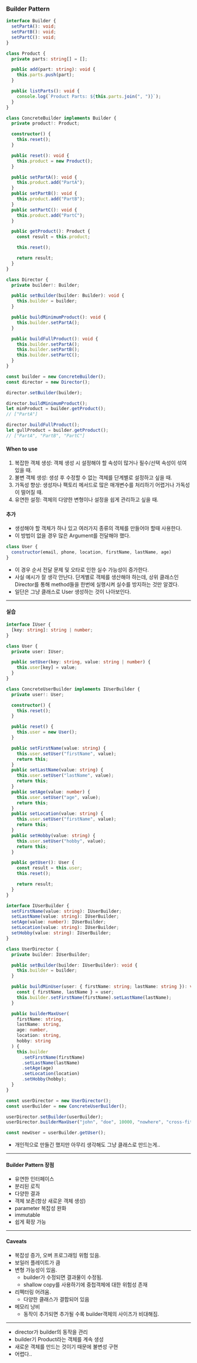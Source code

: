 ### Builder Pattern

```ts
interface Builder {
  setPartA(): void;
  setPartB(): void;
  setPartC(): void;
}

class Product {
  private parts: string[] = [];

  public add(part: string): void {
    this.parts.push(part);
  }

  public listParts(): void {
    console.log(`Product Parts: ${this.parts.join(", ")}`);
  }
}

class ConcreteBuilder implements Builder {
  private product!: Product;

  constructor() {
    this.reset();
  }

  public reset(): void {
    this.product = new Product();
  }

  public setPartA(): void {
    this.product.add("PartA");
  }
  public setPartB(): void {
    this.product.add("PartB");
  }
  public setPartC(): void {
    this.product.add("PartC");
  }

  public getProduct(): Product {
    const result = this.product;

    this.reset();

    return result;
  }
}

class Director {
  private builder!: Builder;

  public setBuilder(builder: Builder): void {
    this.builder = builder;
  }

  public buildMinimumProduct(): void {
    this.builder.setPartA();
  }

  public buildFullProduct(): void {
    this.builder.setPartA();
    this.builder.setPartB();
    this.builder.setPartC();
  }
}

const builder = new ConcreteBuilder();
const director = new Director();

director.setBuilder(builder);

director.buildMinimumProduct();
let minProduct = builder.getProduct();
// ["PartA"]

director.buildFullProduct();
let gullProduct = builder.getProduct();
// ["PartA", "PartB", "PartC"]
```

#### When to use

1. 복잡한 객체 생성: 객체 생성 시 설정해야 할 속성이 많거나 필수/선택 속성이 섞여 있을 때.
2. 불변 객체 생성: 생성 후 수정할 수 없는 객체를 단계별로 설정하고 싶을 때.
3. 가독성 향상: 생성자나 팩토리 메서드로 많은 매개변수를 처리하기 어렵거나 가독성이 떨어질 때.
4. 유연한 설정: 객체의 다양한 변형이나 설정을 쉽게 관리하고 싶을 때.

#### 추가

- 생성해야 할 객체가 하나 있고 여러가지 종류의 객체를 만들어야 할때 사용한다.
- 이 방법이 없을 경우 많은 Argument를 전달해야 했다.

```js
class User {
  constructor(email, phone, location, firstName, lastName, age)
}
```

- 이 경우 순서 전달 문제 및 오타로 인한 실수 가능성이 증가한다.
- 사실 예시가 잘 생각 안난다. 단계별로 객체를 생산해야 하는데, 상위 클래스인 Director를 통해 method들을 한번에 실행시켜 실수를 방지하는 것만 알겠다.
- 일단은 그냥 클래스로 User 생성하는 것이 나아보인다.

---

#### 실습

```ts
interface IUser {
  [key: string]: string | number;
}

class User {
  private user: IUser;

  public setUser(key: string, value: string | number) {
    this.user[key] = value;
  }
}

class ConcreteUserBuilder implements IUserBuilder {
  private user!: User;

  constructor() {
    this.reset();
  }

  public reset() {
    this.user = new User();
  }

  public setFirstName(value: string) {
    this.user.setUser("firstName", value);
    return this;
  }
  public setLastName(value: string) {
    this.user.setUser("lastName", value);
    return this;
  }
  public setAge(value: number) {
    this.user.setUser("age", value);
    return this;
  }
  public setLocation(value: string) {
    this.user.setUser("firstName", value);
    return this;
  }
  public setHobby(value: string) {
    this.user.setUser("hobby", value);
    return this;
  }

  public getUser(): User {
    const result = this.user;
    this.reset();

    return result;
  }
}

interface IUserBuilder {
  setFirstName(value: string): IUserBuilder;
  setLastName(value: string): IUserBuilder;
  setAge(value: number): IUserBuilder;
  setLocation(value: string): IUserBuilder;
  setHobby(value: string): IUserBuilder;
}

class UserDirector {
  private builder: IUserBuilder;

  public setBuilder(builder: IUserBuilder): void {
    this.builder = builder;
  }

  public buildMinUser(user: { firstName: string; lastName: string }): void {
    const { firstName, lastName } = user;
    this.builder.setFirstName(firstName).setLastName(lastName);
  }

  public builderMaxUser(
    firstName: string,
    lastName: string,
    age: number,
    location: string,
    hobby: string
  ) {
    this.builder
      .setFirstName(firstName)
      .setLastName(lastName)
      .setAge(age)
      .setLocation(location)
      .setHobby(hobby);
  }
}

const userDirector = new UserDirector();
const userBuilder = new ConcreteUserBuilder();

userDirector.setBuilder(userBuilder);
userDirector.builderMaxUser("john", "doe", 10000, "nowhere", "cross-fit");

const newUser = userBuilder.getUser();
```

- 개인적으로 만들긴 했지만 아무리 생각해도 그냥 클래스로 만드는게..

---

#### Builder Pattern 장점

- 유연한 인터페이스
- 분리된 로직
- 다양한 결과
- 객체 보존(항상 새로운 객체 생성)
- parameter 복잡성 완화
- immutable
- 쉽게 확장 가능

---

#### Caveats

- 복잡성 증가, 오버 프로그래밍 위험 있음.
- 보일러 플레이트가 큼
- 변형 가능성이 있음.
  - builder가 수정되면 결과물이 수정됨.
  - shallow copy를 사용하기에 중첩객체에 대한 위험성 존재
- 리펙터링 어려움.
  - 다양한 클래스가 결합되어 있음
- 메모리 낭비
  - 동작이 추가되면 추가될 수록 builder객체의 사이즈가 비대해짐.

---

- director가 builder의 동작을 관리
- builder기 Product라는 객체를 계속 생성
- 새로운 객체를 만드는 것이기 때문에 불변성 구현
- 어렵다..
